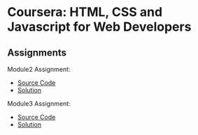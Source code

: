 # Coursera: HTML, CSS and Javascript for Web Developers
## Assignments
Module2 Assignment:
- [Source Code](https://github.com/artur1802/Coursera-Arturo/tree/master/module2_solution)
- [Solution](http://127.0.0.1:5500/index.html)


Module3 Assignment:
- [Source Code](https://github.com/artur1802/Coursera-Arturo/tree/gh-pages/Module3_solution)
- [Solution](https://artur1802.github.io/Module3_solution/)
